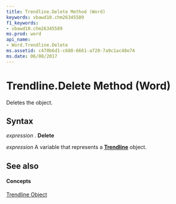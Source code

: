 ```yaml
---
title: Trendline.Delete Method (Word)
keywords: vbawd10.chm26345589
f1_keywords:
- vbawd10.chm26345589
ms.prod: word
api_name:
- Word.Trendline.Delete
ms.assetid: c470b6d1-c688-6661-a720-7a9c1ac48e74
ms.date: 06/08/2017
---
```



# Trendline.Delete Method (Word)

Deletes the object.


## Syntax

 _expression_ . **Delete**

 _expression_ A variable that represents a **[Trendline](trendline-object-word.md)** object.


## See also


#### Concepts


[Trendline Object](trendline-object-word.md)

